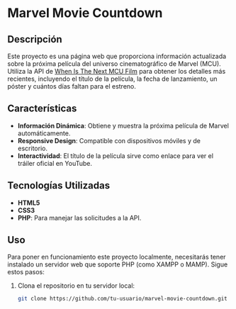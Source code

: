 # Marvel Movie Countdown

## Descripción
Este proyecto es una página web que proporciona información actualizada sobre la próxima película del universo cinematográfico de Marvel (MCU). Utiliza la API de [When Is The Next MCU Film](https://dev.whenisthenextmcufilm.com/api) para obtener los detalles más recientes, incluyendo el título de la película, la fecha de lanzamiento, un póster y cuántos días faltan para el estreno.

## Características
- **Información Dinámica**: Obtiene y muestra la próxima película de Marvel automáticamente.
- **Responsive Design**: Compatible con dispositivos móviles y de escritorio.
- **Interactividad**: El título de la película sirve como enlace para ver el tráiler oficial en YouTube.

## Tecnologías Utilizadas
- **HTML5**
- **CSS3**
- **PHP**: Para manejar las solicitudes a la API.

## Uso
Para poner en funcionamiento este proyecto localmente, necesitarás tener instalado un servidor web que soporte PHP (como XAMPP o MAMP). Sigue estos pasos:

1. Clona el repositorio en tu servidor local:
   ```bash
   git clone https://github.com/tu-usuario/marvel-movie-countdown.git
